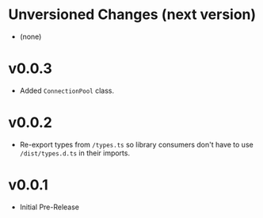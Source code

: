 # Unversioned Changes (next version)

* (none)

# v0.0.3

* Added `ConnectionPool` class.

# v0.0.2

* Re-export types from `/types.ts` so library consumers don't have to use `/dist/types.d.ts` in their imports.

# v0.0.1

* Initial Pre-Release
